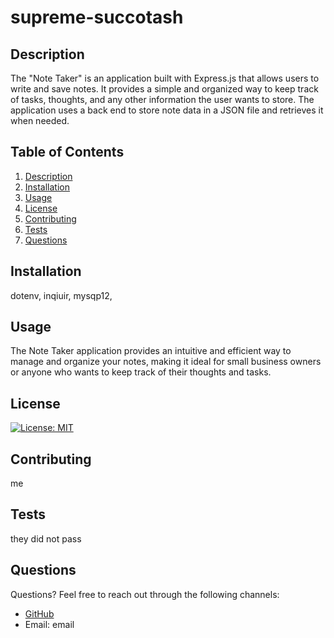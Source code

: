# supreme-succotash

## Description
The "Note Taker" is an application built with Express.js that allows users to write and save notes. It provides a simple and organized way to keep track of tasks, thoughts, and any other information the user wants to store. The application uses a back end to store note data in a JSON file and retrieves it when needed.
        
## Table of Contents
1. [Description](#description)
2. [Installation](#installation)
3. [Usage](#usage)
4. [License](#license)
5. [Contributing](#contributing)
6. [Tests](#tests)
7. [Questions](#questions)
        
## Installation
dotenv, inqiuir, mysqp12,
        
## Usage
The Note Taker application provides an intuitive and efficient way to manage and organize your notes, making it ideal for small business owners or anyone who wants to keep track of their thoughts and tasks.
        
## License
[![License: MIT](https://img.shields.io/badge/License-MIT-yellow.svg)](https://opensource.org/licenses/MIT)
        
## Contributing
me
        
## Tests
they did not pass 
        
## Questions
Questions? Feel free to reach out through the following channels:

- [GitHub](https://github.com/bootcamp-Mo)
- Email: email 